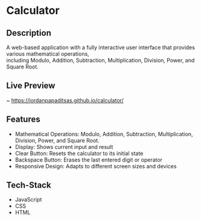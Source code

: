 # Calculator

## Description 
A web-based application with a fully interactive user interface that provides various mathematical operations,  
including Modulo, Addition, Subtraction, Multiplication, Division, Power, and Square Root.

## Live Preview
~ https://jordanpapaditsas.github.io/calculator/

## Features
<ul>
  <li>Mathematical Operations: Modulo, Addition, Subtraction, Multiplication, Division, Power, and Square Root.</li>
  <li>Display: Shows current input and result</li>
  <li>Clear Button: Resets the calculator to its initial state</li>
  <li>Backspace Button: Erases the last entered digit or operator</li>
  <li>Responsive Design: Adapts to different screen sizes and devices</li>
</ul>

## Tech-Stack
<ul>
  <li>JavaScript</li>
  <li>CSS</li>
  <li>HTML</li>
</ul>

